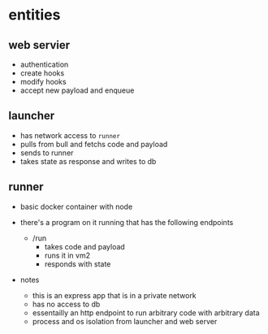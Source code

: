 # entities

## web servier

- authentication
- create hooks
- modify hooks
- accept new payload and enqueue

## launcher

- has network access to `runner`
- pulls from bull and fetchs code and payload
- sends to runner
- takes state as response and writes to db

## runner

- basic docker container with node
- there's a program on it running that has the following endpoints

  - /run
    - takes code and payload
    - runs it in vm2
    - responds with state

- notes
  - this is an express app that is in a private network
  - has no access to db
  - essentailly an http endpoint to run arbitrary code with arbitrary data
  - process and os isolation from launcher and web server
